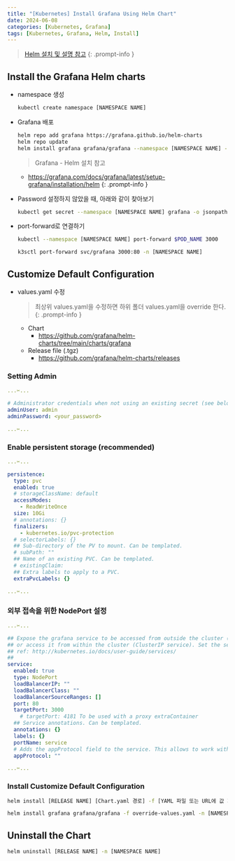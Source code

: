 ```yaml
---
title: "[Kubernetes] Install Grafana Using Helm Chart"
date: 2024-06-08
categories: [Kubernetes, Grafana]
tags: [Kubernetes, Grafana, Helm, Install]
---
```


> [Helm 설치 및 설명 참고](https://kyungryeol-yoon.github.io/posts/kubernetes-helm/)
{: .prompt-info }

## Install the Grafana Helm charts

- namespace 생성

  ```bash
  kubectl create namespace [NAMESPACE NAME]
  ```

- Grafana 배포

  ```bash
  helm repo add grafana https://grafana.github.io/helm-charts
  helm repo update
  helm install grafana grafana/grafana --namespace [NAMESPACE NAME] --set adminPassword=<your_password>
  ```

  > Grafana - Helm 설치 참고
  - <https://grafana.com/docs/grafana/latest/setup-grafana/installation/helm>
  {: .prompt-info }

- Password 설정하지 않았을 때, 아래와 같이 찾아보기

  ```bash
  kubectl get secret --namespace [NAMESPACE NAME] grafana -o jsonpath="{.data.admin-password}" | base64 --decode ; echo
  ```

- port-forward로 연결하기

  ```bash
  kubectl --namespace [NAMESPACE NAME] port-forward $POD_NAME 3000
  ```

  ```bash
  k3sctl port-forward svc/grafana 3000:80 -n [NAMESPACE NAME]
  ```

## Customize Default Configuration

- values.yaml 수정

  > 최상위 values.yaml을 수정하면 하위 폴더 values.yaml을 override 한다.
  {: .prompt-info }
  
  - Chart
    - <https://github.com/grafana/helm-charts/tree/main/charts/grafana>
  - Release file (.tgz)
    - <https://github.com/grafana/helm-charts/releases>

### Setting Admin

```yaml
...✂...

# Administrator credentials when not using an existing secret (see below)
adminUser: admin
adminPassword: <your_password>

...✂...
```

### Enable persistent storage (recommended)

```yaml
...✂...

persistence:
  type: pvc
  enabled: true
  # storageClassName: default
  accessModes:
    - ReadWriteOnce
  size: 10Gi
  # annotations: {}
  finalizers:
    - kubernetes.io/pvc-protection
  # selectorLabels: {}
  ## Sub-directory of the PV to mount. Can be templated.
  # subPath: ""
  ## Name of an existing PVC. Can be templated.
  # existingClaim:
  ## Extra labels to apply to a PVC.
  extraPvcLabels: {}

...✂...
```

### 외부 접속을 위한 NodePort 설정

```yaml
...✂...

## Expose the grafana service to be accessed from outside the cluster (LoadBalancer service).
## or access it from within the cluster (ClusterIP service). Set the service type and the port to serve it.
## ref: http://kubernetes.io/docs/user-guide/services/
##
service:
  enabled: true
  type: NodePort
  loadBalancerIP: ""
  loadBalancerClass: ""
  loadBalancerSourceRanges: []
  port: 80
  targetPort: 3000
    # targetPort: 4181 To be used with a proxy extraContainer
  ## Service annotations. Can be templated.
  annotations: {}
  labels: {}
  portName: service
  # Adds the appProtocol field to the service. This allows to work with istio protocol selection. Ex: "http" or "tcp"
  appProtocol: ""

...✂...
```

### Install Customize Default Configuration

```bash
helm install [RELEASE NAME] [Chart.yaml 경로] -f [YAML 파일 또는 URL에 값 지정 (여러 개를 지정가능)] -n [NAMESPACE NAME]
```

```bash
helm install grafana grafana/grafana -f override-values.yaml -n [NAMESPACE NAME]
```

## Uninstall the Chart

```bash
helm uninstall [RELEASE NAME] -n [NAMESPACE NAME]
```